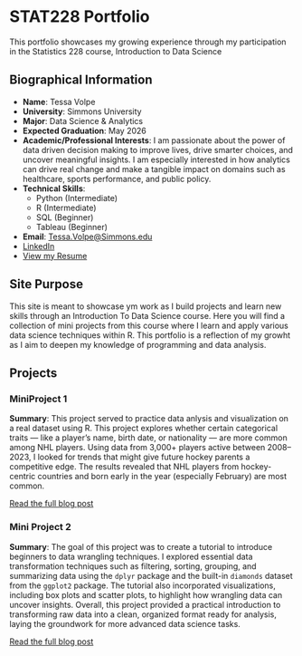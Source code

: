 # STAT228 Portfolio

This portfolio showcases my growing experience through my participation in the Statistics 228 course, Introduction to Data Science

## Biographical Information
- **Name**: Tessa Volpe  
- **University**: Simmons University  
- **Major**: Data Science & Analytics  
- **Expected Graduation**: May 2026
- **Academic/Professional Interests**: I am passionate about the power of data driven decision making to improve lives, drive smarter choices, and uncover meaningful insights. I am especially interested in how analytics can drive real change and make a tangible impact on domains such as healthcare, sports performance, and public policy.
- **Technical Skills**:
    - Python (Intermediate)
    - R (Intermediate)
    - SQL (Beginner)
    - Tableau (Beginner)
- **Email**: Tessa.Volpe@Simmons.edu
- [LinkedIn](www.linkedin.com/in/tessa-volpe11)
- [View my Resume](https://1drv.ms/b/s!AnYVGfOK60zngdYBTyVYVlOaRh5jSw?e=xxcb9z)

## Site Purpose

This site is meant to showcase ym work as I build projects and learn new skills through an Introduction To Data Science course. Here you will find a collection of mini projects from this course where I learn and apply various data science techniques within R. This portfolio is a reflection of my growht as I aim to deepen my knowledge of programming and data analysis.

## Projects

### MiniProject 1

**Summary**: This project served to practice data anlysis and visualization on a real dataset using R. This project explores whether certain categorical traits — like a player’s name, birth date, or nationality — are more common among NHL players. Using data from 3,000+ players active between 2008–2023, I looked for trends that might give future hockey parents a competitive edge. The results revealed that NHL players from hockey-centric countries and born early in the year (especially February) are most common.

[Read the full blog post](https://tessa-v11.github.io/stat228-MiniProject1/MiniProject1.html)

### Mini Project 2

**Summary**: The goal of this project was to create a tutorial to introduce beginners to data wrangling techniques. I explored essential data transformation techniques such as filtering, sorting, grouping, and summarizing data using the `dplyr` package and the built-in `diamonds` dataset from the `ggplot2` package. The tutorial also incorporated visualizations, including box plots and scatter plots, to highlight how wrangling data can uncover insights. Overall, this project provided a practical introduction to transforming raw data into a clean, organized format ready for analysis, laying the groundwork for more advanced data science tasks.

[Read the full blog post](https://tessa-v11.github.io/stat228-MiniProject2/MiniProject2.html)
